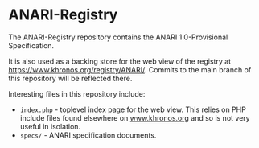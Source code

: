 # ANARI-Registry

The ANARI-Registry repository contains the ANARI 1.0-Provisional Specification.

It is also used as a backing store for the web view of the registry at
https://www.khronos.org/registry/ANARI/. Commits to the main branch of this
repository will be reflected there.

Interesting files in this repository include:

* `index.php` - toplevel index page for the web view. This relies on PHP
  include files found elsewhere on www.khronos.org and so is not very useful
  in isolation.
* `specs/` - ANARI specification documents.
